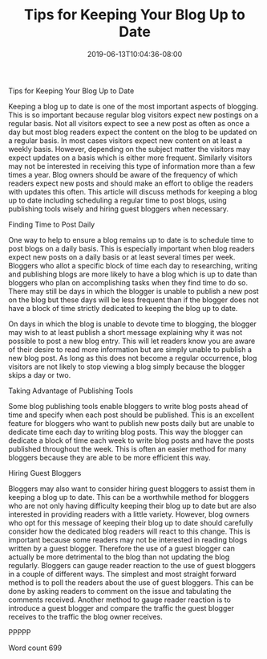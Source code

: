 ﻿---
title: "Tips for Keeping Your Blog Up to Date"
date: 2019-06-13T10:04:36-08:00
description: "TXT Tips for Web Success"
featured_image: "/images/TXT.jpg"
tags: ["TXT"]
---

Tips for Keeping Your Blog Up to Date

Keeping a blog up to date is one of the most important aspects of blogging. This is so important because regular blog visitors expect new postings on a regular basis. Not all visitors expect to see a new post as often as once a day but most blog readers expect the content on the blog to be updated on a regular basis. In most cases visitors expect new content on at least a weekly basis. However, depending on the subject matter the visitors may expect updates on a basis which is either more frequent. Similarly visitors may not be interested in receiving this type of information more than a few times a year. Blog owners should be aware of the frequency of which readers expect new posts and should make an effort to oblige the readers with updates this often. This article will discuss methods for keeping a blog up to date including scheduling a regular time to post blogs, using publishing tools wisely and hiring guest bloggers when necessary. 

Finding Time to Post Daily

One way to help to ensure a blog remains up to date is to schedule time to post blogs on a daily basis. This is especially important when blog readers expect new posts on a daily basis or at least several times per week. Bloggers who allot a specific block of time each day to researching, writing and publishing blogs are more likely to have a blog which is up to date than bloggers who plan on accomplishing tasks when they find time to do so. There may still be days in which the blogger is unable to publish a new post on the blog but these days will be less frequent than if the blogger does not have a block of time strictly dedicated to keeping the blog up to date. 

On days in which the blog is unable to devote time to blogging, the blogger may wish to at least publish a short message explaining why it was not possible to post a new blog entry. This will let readers know you are aware of their desire to read more information but are simply unable to publish a new blog post. As long as this does not become a regular occurrence, blog visitors are not likely to stop viewing a blog simply because the blogger skips a day or two. 

Taking Advantage of Publishing Tools

Some blog publishing tools enable bloggers to write blog posts ahead of time and specify when each post should be published. This is an excellent feature for bloggers who want to publish new posts daily but are unable to dedicate time each day to writing blog posts. This way the blogger can dedicate a block of time each week to write blog posts and have the posts published throughout the week. This is often an easier method for many bloggers because they are able to be more efficient this way. 

Hiring Guest Bloggers

Bloggers may also want to consider hiring guest bloggers to assist them in keeping a blog up to date. This can be a worthwhile method for bloggers who are not only having difficulty keeping their blog up to date but are also interested in providing readers with a little variety. However, blog owners who opt for this message of keeping their blog up to date should carefully consider how the dedicated blog readers will react to this change. This is important because some readers may not be interested in reading blogs written by a guest blogger. Therefore the use of a guest blogger can actually be more detrimental to the blog than not updating the blog regularly. Bloggers can gauge reader reaction to the use of guest bloggers in a couple of different ways. The simplest and most straight forward method is to poll the readers about the use of guest bloggers. This can be done by asking readers to comment on the issue and tabulating the comments received. Another method to gauge reader reaction is to introduce a guest blogger and compare the traffic the guest blogger receives to the traffic the blog owner receives. 

PPPPP

Word count 699

